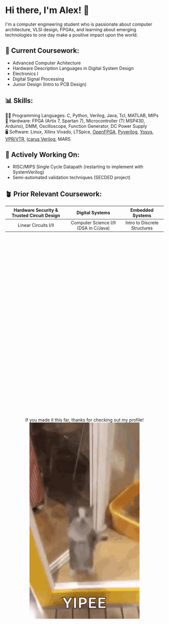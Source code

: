 # Hi there, I'm Alex! 👋
I'm a computer engineering student who is passionate about computer architecture, VLSI design, FPGAs, and learning about emerging technologies to one day make a positive impact upon the world.


## 🌱 Current Coursework:
 - Advanced Computer Achitecture
 - Hardware Description Languages in Digital System Design
 - Electronics I
 - Digital Signal Processing
 - Junior Design (Intro to PCB Design)

## 📊 Skills:
🧑‍💻 Programming Languages: C, Python, Verilog, Java, Tcl, MATLAB, MIPs <br />
🔌 Hardware: FPGA (Artix 7, Spartan 7), Microcontroller (TI MSP430, Arduino), DMM, Oscilloscope, Function Generator, DC Power Supply <br />
🖥️ Software: Linux, Xilinx Vivado, LTSpice, [OpenFPGA](https://github.com/lnis-uofu/OpenFPGA), [Pyverilog](https://github.com/PyHDI/Pyverilog), [Yosys](https://github.com/YosysHQ/yosys), [VPR/VTR](https://github.com/verilog-to-routing/vtr-verilog-to-routing), [Icarus Verilog](https://github.com/steveicarus/iverilog), MARS  <br />


## 🔭 Actively Working On:
 - RISC/MIPS Single Cycle Datapath (restarting to implement with SystemVerilog)
 - Semi-automated validation techniques (SECDED project)
 

## 🪴 Prior Relevant Coursework:
|Hardware Security & Trusted Circuit Design|Digital Systems|Embedded Systems|
|-|-|-|
|<div align="center">Linear Circuits I/II|<div align="center">Computer Science I/II (DSA in C/Java)|<div align="center">Intro to Discrete Structures|






<br /> <br /> <br /> <br /> <br /> <br /> <br /> <br /> <br /> <br /> <br /> <br /> <br /> <br /> <br /> <br /> <br /> <br /> <br /> <br /> <br /> <br /> <br /> <br /> <br /> <br /> <br /> <br /> <br /> <br /> <br /> <br /> <br />
<div align="center"> If you made it this far, thanks for checking out my profile!
<div align="center"> <img class = "personalityImage" align="center" alt="Yippee Cat" width="350" src="resources/YippeeCat.gif" />


<!--
**ajdef/ajdef** is a ✨ _special_ ✨ repository because its `README.md` (this file) appears on your GitHub profile.

Here are some ideas to get you started:

- 🔭 I’m currently working on ...
- 🌱 I’m currently learning ...
- 👯 I’m looking to collaborate on ...
- 🤔 I’m looking for help with ...
- 💬 Ask me about ...
- 📫 How to reach me: ...
- 😄 Pronouns: ...
- ⚡ Fun fact: ...
-->
